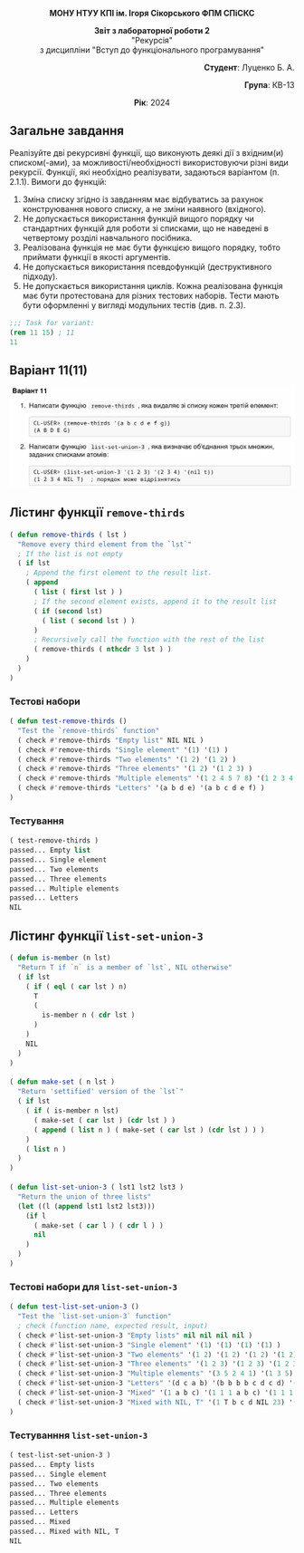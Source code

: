 <p align="center"><b>МОНУ НТУУ КПІ ім. Ігоря Сікорського ФПМ СПіСКС</b></p>

<p align="center">
<b>Звіт з лабораторної роботи 2</b><br/>
"Рекурсія"<br/>
з дисципліни "Вступ до функціонального програмування"
</p>

<p align="right"><b>Студент</b>: Луценко Б. А.<p>
<p align="right"><b>Група</b>: КВ-13<p>
<p align="center"><b>Рік</b>: 2024</p>

<div style="page-break-after: always;"></div>

## Загальне завдання

Реалізуйте дві рекурсивні функції, що виконують деякі дії з вхідним(и) списком(-ами), за можливості/необхідності використовуючи різні види рекурсії. Функції, які необхідно реалізувати, задаються варіантом (п. 2.1.1). Вимоги до функцій:

1. Зміна списку згідно із завданням має відбуватись за рахунок конструювання нового списку, а не зміни наявного (вхідного).
2. Не допускається використання функцій вищого порядку чи стандартних функцій для роботи зі списками, що не наведені в четвертому розділі навчального посібника.
3. Реалізована функція не має бути функцією вищого порядку, тобто приймати функції в якості аргументів.
4. Не допускається використання псевдофункцій (деструктивного підходу).
5. Не допускається використання циклів. Кожна реалізована функція має бути протестована для різних тестових наборів. Тести мають бути оформленні у вигляді модульних тестів (див. п. 2.3).

```lisp
;;; Task for variant:
(rem 11 15) ; 11
11
```

## Варіант 11(11)
<p align="center">
<img src="lab-2-variant.png" alt="Lab 2 Variant">
</p>

## Лістинг функції `remove-thirds`

```lisp
( defun remove-thirds ( lst )
  "Remove every third element from the `lst`"
  ; If the list is not empty
  ( if lst
    ; Append the first element to the result list.
    ( append
      ( list ( first lst ) )
      ; If the second element exists, append it to the result list
      ( if (second lst)
        ( list ( second lst ) )
      )
      ; Recursively call the function with the rest of the list
      ( remove-thirds ( nthcdr 3 lst ) )
    )
  )
)
```

### Тестові набори

```lisp
( defun test-remove-thirds ()
  "Test the `remove-thirds` function"
  ( check #'remove-thirds "Empty list" NIL NIL )
  ( check #'remove-thirds "Single element" '(1) '(1) )
  ( check #'remove-thirds "Two elements" '(1 2) '(1 2) )
  ( check #'remove-thirds "Three elements" '(1 2) '(1 2 3) )
  ( check #'remove-thirds "Multiple elements" '(1 2 4 5 7 8) '(1 2 3 4 5 6 7 8 9) )
  ( check #'remove-thirds "Letters" '(a b d e) '(a b c d e f) )
)
```

### Тестування

```lisp
( test-remove-thirds )
passed... Empty list
passed... Single element
passed... Two elements
passed... Three elements
passed... Multiple elements
passed... Letters
NIL
```

## Лістинг функції `list-set-union-3`

```lisp
( defun is-member (n lst)
  "Return T if `n` is a member of `lst`, NIL otherwise"
  ( if lst
    ( if ( eql ( car lst ) n)
      T
      (
        is-member n ( cdr lst )
      )
    )
    NIL
  )
)

( defun make-set ( n lst )
  "Return 'settified' version of the `lst`"
  ( if lst
    ( if ( is-member n lst)
      ( make-set ( car lst ) (cdr lst ) )
      ( append ( list n ) ( make-set ( car lst ) (cdr lst ) ) )
    )
    ( list n )
  )
)

( defun list-set-union-3 ( lst1 lst2 lst3 )
  "Return the union of three lists"
  (let ((l (append lst1 lst2 lst3)))
    (if l
      ( make-set ( car l ) ( cdr l ) )
      nil
    )
  )
)
```

### Тестові набори для `list-set-union-3`

```lisp
( defun test-list-set-union-3 ()
  "Test the `list-set-union-3` function"
  ; check (function name, expected result, input)
  ( check #'list-set-union-3 "Empty lists" nil nil nil nil )
  ( check #'list-set-union-3 "Single element" '(1) '(1) '(1) '(1) )
  ( check #'list-set-union-3 "Two elements" '(1 2) '(1 2) '(1 2) '(1 2) )
  ( check #'list-set-union-3 "Three elements" '(1 2 3) '(1 2 3) '(1 2 3) '(1 2 3) )
  ( check #'list-set-union-3 "Multiple elements" '(3 5 2 4 1) '(1 3 5) '(2 4) '(1))
  ( check #'list-set-union-3 "Letters" '(d c a b) '(b b b b c d c d) '(a a a a b c) '(a b))
  ( check #'list-set-union-3 "Mixed" '(1 a b c) '(1 1 1 a b c) '(1 1 1 a b c) '(1 1 1 a b c) )
  ( check #'list-set-union-3 "Mixed with NIL, T" '(1 T b c d NIL 23) '(1 1 1 T b c d NIL 23) '(1 1 1 T b c d NIL 23) '(1 1 1 T b c d NIL 23) )
)
```

### Тестуванння `list-set-union-3`

```lisp
( test-list-set-union-3 )
passed... Empty lists
passed... Single element
passed... Two elements
passed... Three elements
passed... Multiple elements
passed... Letters
passed... Mixed
passed... Mixed with NIL, T
NIL
```
